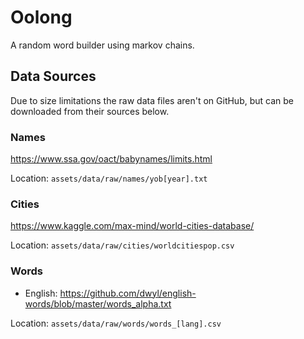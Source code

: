 # Oolong

A random word builder using markov chains.

## Data Sources

Due to size limitations the raw data files aren't on GitHub, but can be downloaded from their sources below.

### Names

<https://www.ssa.gov/oact/babynames/limits.html>

Location: `assets/data/raw/names/yob[year].txt`

### Cities

<https://www.kaggle.com/max-mind/world-cities-database/>

Location: `assets/data/raw/cities/worldcitiespop.csv`

### Words

- English: <https://github.com/dwyl/english-words/blob/master/words_alpha.txt>

Location: `assets/data/raw/words/words_[lang].csv`
